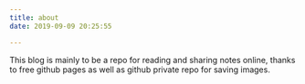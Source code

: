 ```yaml
---
title: about
date: 2019-09-09 20:25:55

---
```


This blog is mainly to be a repo for reading and sharing notes online, thanks to free github pages as well as github private repo for saving images.









